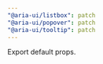 ```yaml
---
"@aria-ui/listbox": patch
"@aria-ui/popover": patch
"@aria-ui/tooltip": patch
---
```


Export default props.
